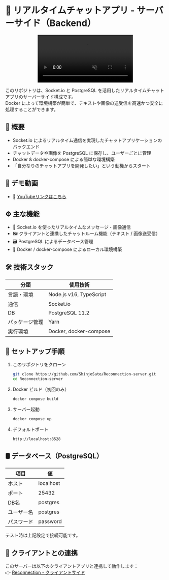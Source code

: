 # 💬 リアルタイムチャットアプリ - サーバーサイド（Backend）

<div style="display: flex; justify-content: center;">
    <video controls src="https://github.com/user-attachments/assets/4ec7491e-b545-4de3-8e94-cd3cd340c906" muted="true"></video>
</div>

このリポジトリは、Socket.io と PostgreSQL を活用したリアルタイムチャットアプリのサーバーサイド構成です。  
Docker によって環境構築が簡単で、テキストや画像の送受信を高速かつ安全に処理することができます。


## 📌 概要

- Socket.io によるリアルタイム通信を実現したチャットアプリケーションのバックエンド
- チャットデータや画像を PostgreSQL に保存し、ユーザーごとに管理
- Docker & docker-compose による簡単な環境構築
- 「自分なりのチャットアプリを開発したい」という動機からスタート


## 🎥 デモ動画

- 🔗 [YouTubeリンクはこちら](https://www.youtube.com/watch?v=uoTXuhqZPYE)


## ⚙️ 主な機能

- 🔄 Socket.io を使ったリアルタイムなメッセージ・画像通信
- 🖼️ クライアントと連携したチャットルーム機能（テキスト / 画像送受信）
- 🗃️ PostgreSQL によるデータベース管理
- 🐳 Docker / docker-compose によるローカル環境構築


## 🛠️ 技術スタック

| 分類             | 使用技術                     |
|------------------|------------------------------|
| 言語・環境        | Node.js v16, TypeScript      |
| 通信             | Socket.io                    |
| DB               | PostgreSQL 11.2              |
| パッケージ管理   | Yarn                         |
| 実行環境         | Docker, docker-compose       |


## 🚀 セットアップ手順

1. このリポジトリをクローン
   ```bash
   git clone https://github.com/ShinjoSato/Reconnection-server.git
   cd Reconnection-server
   ```

2. Docker ビルド（初回のみ）
   ```bash
   docker compose build
   ```

3. サーバー起動
   ```bash
   docker compose up
   ```

4. デフォルトポート
   ```bash
   http://localhost:8528
   ```


## 🛢️ データベース（PostgreSQL）

| 項目         | 値             |
|--------------|----------------|
| ホスト        | localhost      |
| ポート        | 25432          |
| DB名         | postgres       |
| ユーザー名     | postgres       |
| パスワード     | password       |

テスト時は上記設定で接続可能です。


## 🔗 クライアントとの連携

このサーバーは以下のクライアントアプリと連携して動作します：  
👉 [Reconnection - クライアントサイド](https://github.com/ShinjoSato/Reconnection-client)
